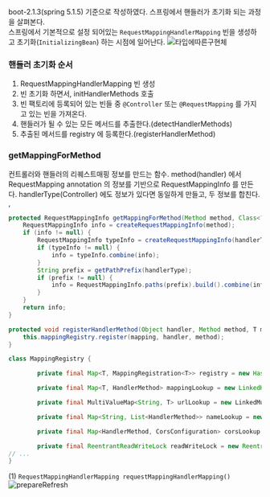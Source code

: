 boot-2.1.3(spring 5.1.5) 기준으로 작성하였다.
스프링에서 핸들러가 초기화 되는 과정을 살펴본다.   
스프링에서 기본적으로 설정 되어있는 ```RequestMappingHandlerMapping``` 빈을 생성하고 초기화(```InitializingBean```) 하는 시점에 일어난다.
![타입에따른구현체](https://t1.daumcdn.net/cfile/tistory/99EB2A505E7A11E432)

### 핸들러 초기화 순서
1. RequestMappingHandlerMapping 빈 생성
2. 빈 초기화 하면서, initHandlerMethods 호출
3. 빈 팩토리에 등록되어 있는 빈들 중 ```@Controller``` 또는 ```@RequestMapping``` 를 가지고 있는 빈을 가져온다.
4. 핸들러가 될 수 있는 모든 메서드를 추출한다.(detectHandlerMethods)
5. 추출된 메서드를 registry 에 등록한다.(registerHandlerMethod)  

 
### getMappingForMethod
컨트롤러와 핸들러의 리퀘스트매핑 정보를 만드는 함수.
method(handler) 에서 RequestMapping annotation 의 정보를 기반으로 RequestMappingInfo 를 만든다.
handlerType(Controller) 에도 정보가 있다면 동일하게 만들고, 두 정보를 합친다.
, 
```java
protected RequestMappingInfo getMappingForMethod(Method method, Class<?> handlerType) {
    RequestMappingInfo info = createRequestMappingInfo(method);
    if (info != null) {
        RequestMappingInfo typeInfo = createRequestMappingInfo(handlerType);
        if (typeInfo != null) {
            info = typeInfo.combine(info);
        }
        String prefix = getPathPrefix(handlerType);
        if (prefix != null) {
            info = RequestMappingInfo.paths(prefix).build().combine(info);
        }
    }
    return info;
}
```

```java
protected void registerHandlerMethod(Object handler, Method method, T mapping) {
    this.mappingRegistry.register(mapping, handler, method);
}
```
```java
class MappingRegistry {

		private final Map<T, MappingRegistration<T>> registry = new HashMap<>();

		private final Map<T, HandlerMethod> mappingLookup = new LinkedHashMap<>();

		private final MultiValueMap<String, T> urlLookup = new LinkedMultiValueMap<>();

		private final Map<String, List<HandlerMethod>> nameLookup = new ConcurrentHashMap<>();

		private final Map<HandlerMethod, CorsConfiguration> corsLookup = new ConcurrentHashMap<>();

		private final ReentrantReadWriteLock readWriteLock = new ReentrantReadWriteLock();
// ...
}
```


(1) ```RequestMappingHandlerMapping requestMappingHandlerMapping()```
![prepareRefresh](https://t1.daumcdn.net/cfile/tistory/9963F4365E81FC0A14)
